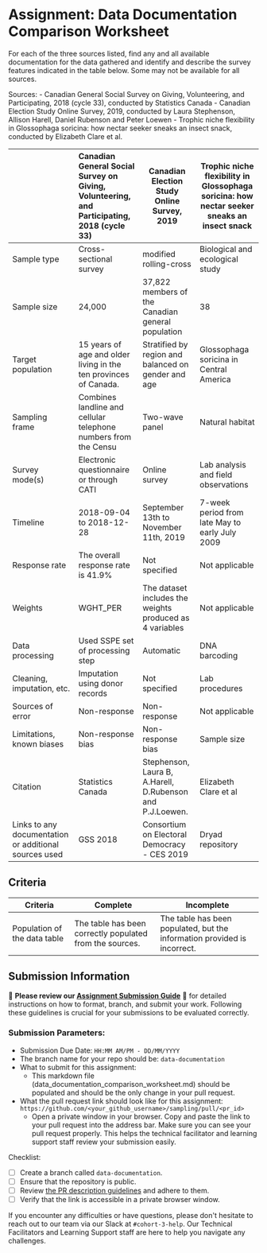 # Assignment: Data Documentation Comparison Worksheet

For each of the three sources listed, find any and all available documentation for the data gathered and identify and describe the survey features indicated in the table below. Some may not be available for all sources.

Sources: - Canadian General Social Survey on Giving, Volunteering, and Participating, 2018 (cycle 33), conducted by Statistics Canada - Canadian Election Study Online Survey, 2019, conducted by Laura Stephenson, Allison Harell, Daniel Rubenson and Peter Loewen - Trophic niche flexibility in Glossophaga soricina: how nectar seeker sneaks an insect snack, conducted by Elizabeth Clare et al.

|                                                       | Canadian General Social Survey on Giving, Volunteering, and Participating, 2018 (cycle 33) | Canadian Election Study Online Survey, 2019 | Trophic niche flexibility in Glossophaga soricina: how nectar seeker sneaks an insect snack |
|----------------|:--------------------|----------------|---------------------|
| Sample type                                           | Cross-sectional survey                                                      | modified rolling-cross                                     | Biological and ecological study                                                             |
| Sample size                                           | 24,000                                                                      | 37,822 members of the Canadian general population          | 38                                                                                          |
| Target population                                     | 15 years of age and older living in the ten provinces of Canada.            | Stratified by region and balanced on gender and age        | Glossophaga soricina in Central America                                                     | 
| Sampling frame                                        | Combines landline and cellular telephone numbers from the Censu             | Two-wave panel                                             | Natural habitat                                                                             |      
| Survey mode(s)                                        | Electronic questionnaire or through CATI                                    | Online survey                                              | Lab analysis and field observations                                                         |
| Timeline                                              | 2018-09-04 to 2018-12-28                                                    | September 13th to November 11th, 2019                      | 7-week period from late May to early July 2009                                              |
| Response rate                                         | The overall response rate is 41.9%                                          | Not specified                                              | Not applicable                                                                              |
| Weights                                               | WGHT_PER                                                                    | The dataset includes the weights produced as 4 variables   | Not applicable                                                                              |
| Data processing                                       | Used SSPE set of processing step                                            | Automatic                                                  | DNA barcoding                                                                               |
| Cleaning, imputation, etc.                            | Imputation using donor records                                              | Not specified                                              | Lab procedures                                                                              |
| Sources of error                                      | Non-response                                                                | Non-response                                               | Not applicable                                                                              |
| Limitations, known biases                             | Non-response bias                                                           | Non-response bias                                          | Sample size                                                                                 |
| Citation                                              | Statistics Canada                                                           | Stephenson, Laura B, A.Harell, D.Rubenson and P.J.Loewen.  | Elizabeth Clare et al                                                                       |
| Links to any documentation or additional sources used | GSS 2018                                                                    | Consortium on Electoral Democracy - CES 2019               | Dryad repository                                                                            |

## Criteria

|Criteria|Complete|Incomplete|
|--------|----|----|
|Population of the data table|The table has been correctly populated from the sources.|The table has been populated, but the information provided is incorrect.|

## Submission Information

🚨 **Please review our [Assignment Submission Guide](https://github.com/UofT-DSI/onboarding/blob/main/onboarding_documents/submissions.md)** 🚨 for detailed instructions on how to format, branch, and submit your work. Following these guidelines is crucial for your submissions to be evaluated correctly.

### Submission Parameters:
* Submission Due Date: `HH:MM AM/PM - DD/MM/YYYY`
* The branch name for your repo should be: `data-documentation`
* What to submit for this assignment:
     * This markdown file (data_documentation_comparison_worksheet.md) should be populated and should be the only change in your pull request.
* What the pull request link should look like for this assignment: `https://github.com/<your_github_username>/sampling/pull/<pr_id>`
     * Open a private window in your browser. Copy and paste the link to your pull request into the address bar. Make sure you can see your pull request properly. This helps the technical facilitator and learning support staff review your submission easily.

Checklist:
- [ ] Create a branch called `data-documentation`.
- [ ] Ensure that the repository is public.
- [ ] Review [the PR description guidelines](https://github.com/UofT-DSI/onboarding/blob/main/onboarding_documents/submissions.md#guidelines-for-pull-request-descriptions) and adhere to them.
- [ ] Verify that the link is accessible in a private browser window.

If you encounter any difficulties or have questions, please don't hesitate to reach out to our team via our Slack at `#cohort-3-help`. Our Technical Facilitators and Learning Support staff are here to help you navigate any challenges.
